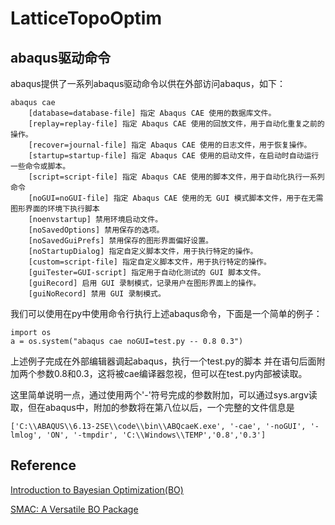 # LatticeTopoOptim
## abaqus驱动命令
abaqus提供了一系列abaqus驱动命令以供在外部访问abaqus，如下：
    
    abaqus cae
        [database=database-file] 指定 Abaqus CAE 使用的数据库文件。
        [replay=replay-file] 指定 Abaqus CAE 使用的回放文件，用于自动化重复之前的操作。
        [recover=journal-file] 指定 Abaqus CAE 使用的日志文件，用于恢复操作。
        [startup=startup-file] 指定 Abaqus CAE 使用的启动文件，在启动时自动运行一些命令或脚本。
        [script=script-file] 指定 Abaqus CAE 使用的脚本文件，用于自动化执行一系列命令
        [noGUI=noGUI-file] 指定 Abaqus CAE 使用的无 GUI 模式脚本文件，用于在无需图形界面的环境下执行脚本
        [noenvstartup] 禁用环境启动文件。
        [noSavedOptions] 禁用保存的选项。
        [noSavedGuiPrefs] 禁用保存的图形界面偏好设置。
        [noStartupDialog] 指定自定义脚本文件，用于执行特定的操作。
        [custom=script-file] 指定自定义脚本文件，用于执行特定的操作。
        [guiTester=GUI-script] 指定用于自动化测试的 GUI 脚本文件。
        [guiRecord] 启用 GUI 录制模式，记录用户在图形界面上的操作。
        [guiNoRecord] 禁用 GUI 录制模式。

我们可以使用在py中使用命令行执行上述abaqus命令，下面是一个简单的例子：

    import os
    a = os.system("abaqus cae noGUI=test.py -- 0.8 0.3")

上述例子完成在外部编辑器调起abaqus，执行一个test.py的脚本  并在语句后面附加两个参数0.8和0.3，这将被cae编译器忽视，但可以在test.py内部被读取。

这里简单说明一点，通过使用两个'-'符号完成的参数附加，可以通过sys.argv读取，但在abaqus中，附加的参数将在第八位以后，一个完整的文件信息是

    ['C:\\ABAQUS\\6.13-2SE\\code\\bin\\ABQcaeK.exe', '-cae', '-noGUI', '-lmlog', 'ON', '-tmpdir', 'C:\\Windows\\TEMP','0.8','0.3']

## Reference

[Introduction to Bayesian Optimization(BO)](https://distill.pub/2020/bayesian-optimization/)

[SMAC: A Versatile BO Package](https://automl.github.io/SMAC3/main/)

